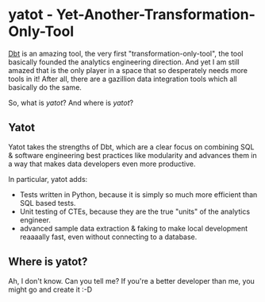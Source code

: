 # yatot - Yet-Another-Transformation-Only-Tool
[Dbt](https://github.com/dbt-labs/dbt-core) is an amazing tool, the very first "transformation-only-tool", the tool basically founded the analytics engineering direction. And yet I am still amazed that is the only player in a space that so desperately needs more tools in it! After all, there are a gazillion data integration tools which all basically do the same.

So, what is _yatot_? And where is _yatot_?
## Yatot 
Yatot takes the strengths of Dbt, which are a clear focus on combining SQL & software engineering best practices like modularity and advances them in a way that makes data developers even more productive. 

In particular, yatot adds:
- Tests written in Python, because it is simply so much more efficient than SQL based tests.
- Unit testing of CTEs, because they are the true "units" of the analytics engineer.
- advanced sample data extraction & faking to make local development reaaaally fast, even without connecting to a database.


## Where is yatot?
Ah, I don't know. Can you tell me? If you're a better developer than me, you might go and create it :-D
